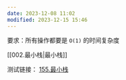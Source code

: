 ```yaml
---
date: 2023-12-08 11:02
modified: 2023-12-15 15:46
---
```

要求：所有操作都要是 `O(1)` 的时间复杂度

[[002.最小栈|最小栈]]

测试链接： [155.最小栈](https://leetcode.cn/problems/min-stack/)
